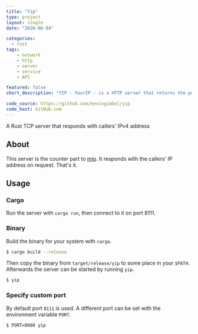 ```yaml
---
title: "Yip"
type: project
layout: single
date: "2020-06-04"

categories: 
  - rust
tags:
    - network
    - http
    - server
    - service
    - API

featured: false
short_description: "YIP - YourIP - is a HTTP server that returns the public IPv4 address of the caller "

code_source: https://github.com/kevingimbel/yip
code_host: GitHub.com
---
```


A Rust TCP server that responds with callers' IPv4 address

## About

This server is the counter part to [mip](https://github.com/kevingimbel/mip). It responds with the callers' IP address on request. That's it.


## Usage

### Cargo

Run the server with `cargo run`, then connect to it on port 8111.

### Binary

Build the binary for your system with `cargo`.

```sh
$ cargo build --release
``` 

Then copy the binary from `target/release/yip` to some place in your `$PATH`. Afterwards the server can be started by running `yip`.

```sh
$ yip
```

### Specify custom port

By default port `8111` is used. A different port can be set with the environment variable `PORT`.

```sh
$ PORT=8080 yip
```
